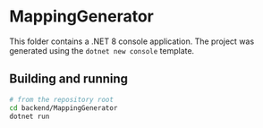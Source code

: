 # MappingGenerator

This folder contains a .NET 8 console application. The project was generated using the `dotnet new console` template.

## Building and running

```bash
# from the repository root
cd backend/MappingGenerator
dotnet run
```
